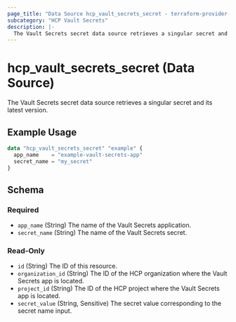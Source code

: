 ```yaml
---
page_title: "Data Source hcp_vault_secrets_secret - terraform-provider-hcp"
subcategory: "HCP Vault Secrets"
description: |-
  The Vault Secrets secret data source retrieves a singular secret and its latest version.
---
```


# hcp_vault_secrets_secret (Data Source)

The Vault Secrets secret data source retrieves a singular secret and its latest version.

## Example Usage

```terraform
data "hcp_vault_secrets_secret" "example" {
  app_name    = "example-vault-secrets-app"
  secret_name = "my_secret"
}
```

<!-- schema generated by tfplugindocs -->
## Schema

### Required

- `app_name` (String) The name of the Vault Secrets application.
- `secret_name` (String) The name of the Vault Secrets secret.

### Read-Only

- `id` (String) The ID of this resource.
- `organization_id` (String) The ID of the HCP organization where the Vault Secrets app is located.
- `project_id` (String) The ID of the HCP project where the Vault Secrets app is located.
- `secret_value` (String, Sensitive) The secret value corresponding to the secret name input.
